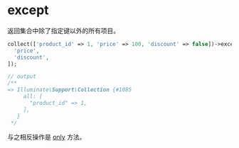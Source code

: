 # except

返回集合中除了指定键以外的所有项目。

```php
collect(['product_id' => 1, 'price' => 100, 'discount' => false])->except([
  'price',
  'discount',
]);

// output
/**
=> Illuminate\Support\Collection {#1085
     all: [
       "product_id" => 1,
     ],
   }
 */
```

与之相反操作是 [only](/collections/only.md) 方法。




